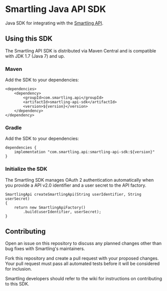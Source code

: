 # Smartling Java API SDK

Java SDK for integrating with the [Smartling API].

## Using this SDK

The Smartling API SDK is distributed via Maven Central and is compatible with JDK 1.7
(Java 7) and up.

### Maven

Add the SDK to your dependencies:

    <dependencies>
        <dependency>
            <groupId>com.smartling.api</groupId>
            <artifactId>smartling-api-sdk</artifactId>
            <version>${version}</version>
        </dependency>
    </dependency>

### Gradle

Add the SDK to your dependencies:

    dependencies {
        implementation "com.smartling.api:smartling-api-sdk:${version}"
    }

### Initialize the SDK

The Smartling SDK manages OAuth 2 authentication automatically when you provide 
a API v2.0 identifier and a user secret to the API factory.

    SmartlingApi createSmartlingApi(String userIdentifier, String userSecret)
    {
        return new SmartlingApiFactory()
            .build(userIdentifier, userSecret);
    }

## Contributing

Open an issue on this repository to discuss any planned changes other than bug fixes
with Smartling's maintainers.

Fork this repository and create a pull request with your proposed changes. Your pull
request must pass all automated tests before it will be considered for inclusion.

Smartling developers should refer to the wiki for instructions on contributing to this
SDK.

[Smartling API]: https://api-reference.smartling.com/
